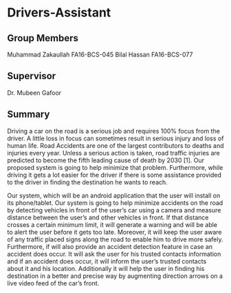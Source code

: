 # Drivers-Assistant
## Group Members
Muhammad Zakaullah FA16-BCS-045
Bilal Hassan       FA16-BCS-077
## Supervisor
Dr. Mubeen Gafoor
## Summary
Driving a car on the road is a serious job and requires 100% focus from the driver. A little
loss in focus can sometimes result in serious injury and loss of human life. Road Accidents are one
of the largest contributors to deaths and injuries every year. Unless a serious action is taken, road
traffic injuries are predicted to become the fifth leading cause of death by 2030 [1]. Our proposed
system is going to help minimize that problem. Furthermore, while driving it gets a lot easier for the
driver if there is some assistance provided to the driver in finding the destination he wants to reach.

Our system, which will be an android application that the user will install on its phone/tablet. Our
system is going to help minimize accidents on the road by detecting vehicles in front of the user’s
car using a camera and measure distance between the user’s and other vehicles in front. If that
distance crosses a certain minimum limit, it will generate a warning and will be able to alert the user
before it gets too late. Moreover, it will keep the user aware of any traffic placed signs along the
road to enable him to drive more safely. Furthermore, if will also provide an accident detection
feature in case an accident does occur. It will ask the user for his trusted contacts information and if
an accident does occur, it will inform the user’s trusted contacts about it and his location.
Additionally it will help the user in finding his destination in a better and precise way by
augmenting direction arrows on a live video feed of the car’s front.
